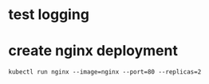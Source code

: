 # test logging

# create nginx deployment
```
kubectl run nginx --image=nginx --port=80 --replicas=2
```
